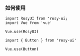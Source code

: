 ### 如何使用

```
import RosyUI from 'rosy-ui;
import Vue from 'vue'

Vue.use(RosyUI)
```


```
import { Button } from 'rosy-ui'

Vue.use(Button)
```